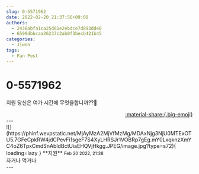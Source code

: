 ```yaml
---
slug: 0-5571962
date: 2022-02-20 21:37:56+09:00
authors:
  - 2438abfa1ca25d61e2ebdce7d893dde0
  - 6599dbbcaa26237c2ab0f3becb421b45
categories:
  - Jiwon
tags:
  - Fan Post
---
```


# 0-5571962

<div class="post-container" markdown="1">
<div class="content-container md-sidebar__scrollwrap" markdown="1">

지원 당신은 여가 시간에 무엇을합니까??🤍

</div>
</div>

<div style="text-align: right;" markdown="1">
<a href="https://weverse.io/fromis9/fanpost/0-5571962" style="text-align: right;">:material-share:{.big-emoji}</a>
</div>
---

<div class="comments-container md-sidebar__scrollwrap" markdown="1">
<div class="comment" markdown="1">
<div class='id-container' markdown="1">
![](https://phinf.wevpstatic.net/MjAyMzA2MjVfMzMg/MDAxNjg3NjU0MTExOTU5.7GFeCpkRW4jdCPevFi1sgeF7S4XyLHRSJr1VOBRp7gEg.mY0LxqknzXmYC4oZ6TpxCmdSnAbldBctUiaEHQVjHkgg.JPEG/image.jpg?type=s72){ loading=lazy }
**<span class="artist">지원</span>** <small>Feb 20 2022, 21:38</small><br>
</div>
<div class='comment-body' markdown="1">
자거나 먹거나 
</div>
</div>
</div>
---

